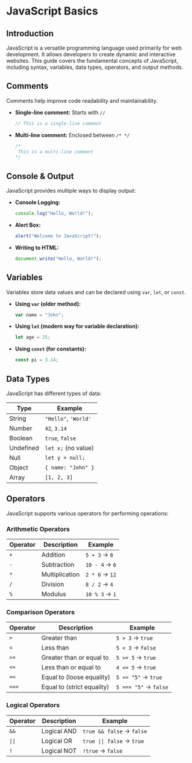 # JavaScript Basics

## Introduction
JavaScript is a versatile programming language used primarily for web development. It allows developers to create dynamic and interactive websites. This guide covers the fundamental concepts of JavaScript, including syntax, variables, data types, operators, and output methods.

## Comments
Comments help improve code readability and maintainability.

- **Single-line comment:** Starts with `//`
  ```js
  // This is a single-line comment
  ```
- **Multi-line comment:** Enclosed between `/* */`
  ```js
  /*
   This is a multi-line comment
  */
  ```

## Console & Output
JavaScript provides multiple ways to display output:

- **Console Logging:**
  ```js
  console.log("Hello, World!");
  ```
- **Alert Box:**
  ```js
  alert("Welcome to JavaScript!");
  ```
- **Writing to HTML:**
  ```js
  document.write("Hello, World!");
  ```

## Variables
Variables store data values and can be declared using `var`, `let`, or `const`.

- **Using `var` (older method):**
  ```js
  var name = "John";
  ```
- **Using `let` (modern way for variable declaration):**
  ```js
  let age = 25;
  ```
- **Using `const` (for constants):**
  ```js
  const pi = 3.14;
  ```

## Data Types
JavaScript has different types of data:

| Type       | Example               |
|------------|-----------------------|
| String     | `"Hello"`, `'World'`   |
| Number     | `42`, `3.14`           |
| Boolean    | `true`, `false`        |
| Undefined  | `let x;` (no value)    |
| Null       | `let y = null;`        |
| Object     | `{ name: "John" }`     |
| Array      | `[1, 2, 3]`            |

## Operators
JavaScript supports various operators for performing operations:

### Arithmetic Operators
| Operator | Description     | Example     |
|----------|---------------|-------------|
| `+`      | Addition       | `5 + 3` → `8` |
| `-`      | Subtraction    | `10 - 4` → `6` |
| `*`      | Multiplication | `2 * 6` → `12` |
| `/`      | Division       | `8 / 2` → `4` |
| `%`      | Modulus        | `10 % 3` → `1` |

### Comparison Operators
| Operator | Description                | Example          |
|----------|----------------------------|------------------|
| `>`      | Greater than               | `5 > 3` → `true`  |
| `<`      | Less than                  | `5 < 3` → `false` |
| `>=`     | Greater than or equal to   | `5 >= 5` → `true` |
| `<=`     | Less than or equal to      | `4 <= 5` → `true` |
| `==`     | Equal to (loose equality)  | `5 == "5"` → `true` |
| `===`    | Equal to (strict equality) | `5 === "5"` → `false` |

### Logical Operators
| Operator | Description        | Example                    |
|----------|--------------------|----------------------------|
| `&&`     | Logical AND        | `true && false` → `false`  |
| `\|\| `  | Logical OR | `true \|\| false` → `true` |
| `!`      | Logical NOT        | `!true` → `false`          |

